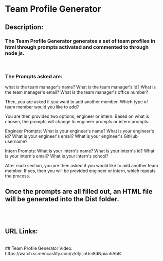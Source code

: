# Team Profile Generator

## Description:
### The Team Profile Generator generates a set of team profiles in html through prompts activated and commented to through node js.
<br>

### The Prompts asked are:
what is the team manager's name? 
What is the team manager's id?
What is the team manager's email?
What is the team manager's office number?

Then, you are asked if you want to add another member.
Which type of team member would you like to add?

You are then provided two options, engineer or intern. Based on what is chosen, the prompts will change to engineer prompts or intern prompts.

Engineer Prompts:
What is your engineer's name?
What is your engineer's id?
What is your engineer's email?
What is your engineer's GitHub username?

Intern Prompts:
What is your intern's name?
What is your intern's id?
What is your intern's email?
What is your intern's school?

After each section, you are then asked if you would like to add another team member. 
If yes, then you will be provided engineer or intern, which repeats the process.

## Once the prompts are all filled out, an HTML file will be generated into the Dist folder.

<br>
<br>

## URL Links:
<br>
## Team Profile Generator Video: https://watch.screencastify.com/v/o1jiIjnUm8dNpianhAbB
